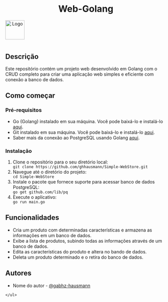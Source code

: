 <body>
<header>
    <h1>Web-Golang</h1>
    <img align="left" height="60" width="60" src="https://cdn.jsdelivr.net/gh/devicons/devicon@latest/icons/go/go-original.svg" alt="Logo">
</header>

</br>
</br>

<section>
    <h2>Descrição</h2>
    <p>Este repositório contém um projeto web desenvolvido em Golang com o CRUD completo para criar uma aplicação web simples e eficiente com conexão a banco de dados.</p>
</section>

<section>
    <h2>Como começar</h2>
    <h3>Pré-requisitos</h3>
    <ul>
        <li>Go (Golang) instalado em sua máquina. Você pode baixá-lo e instalá-lo <a href="https://golang.org/dl/">aqui</a>.</li>
        <li>Git instalado em sua máquina. Você pode baixá-lo e instalá-lo <a href="https://git-scm.com/downloads">aqui</a>.</li>
        <li>Saber mais da conexão ao PostgreSQL usando Golang <a href="https://github.com/wagnerdevocelot/GoPostgreSQL">aqui</a>.</li>
    </ul>
    <h3>Instalação</h3>
    <ol>
        <li>Clone o repositório para o seu diretório local:</li>
        <code>git clone https://github.com/ghhausmann/Simple-WebStore.git</code>
        <li>Navegue até o diretório do projeto:</li>
        <code>cd Simple-WebStore</code>
        <li>Instale o pacote que fornece suporte para acessar banco de dados PostgreSQL:</li>
        <code>go get github.com/lib/pq</code>
        <li>Execute o aplicativo:</li>
        <code>go run main.go</code>
    </ol>
</section>

<section>
    <h2>Funcionalidades</h2>
    <ul>
        <li>Cria um produto com determinadas características e armazena as informações em um banco de dados.</li>
        <li>Exibe a lista de produtos, subindo todas as informações através de um banco de dados.</li>
        <li>Edita as características do produto e altera no bando de dados.</li>
        <li>Deleta um produto determinado e o retira do banco de dados.</li>
    </ul>
</section>

<section>
    <h2>Autores</h2>
    <ul>
        <li>Nome do autor - <a href="https://github.com/gabhz-hausmann">@gabhz-hausmann</a></li>
    </ul>
</section>

    </ul>
</section>

</body>
